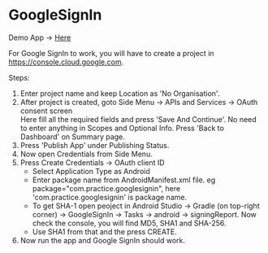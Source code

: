 # GoogleSignIn

Demo App -> [Here](demo.apk)

For Google SignIn to work, you will have to create a project in https://console.cloud.google.com.

Steps:
1. Enter project name and keep Location as 'No Organisation'.
2. After project is created, goto Side Menu -> APIs and Services -> OAuth consent screen  
   Here fill all the required fields and press 'Save And Continue'. No need to enter anything in Scopes and Optional Info. Press 'Back to Dashboard' on Summary page.
3. Press 'Publish App' under Publishing Status.
4. Now open Credentials from Side Menu.
5. Press Create Credentials -> OAuth client ID  
   - Select Application Type as Android  
   - Enter package name from AndroidManifest.xml file. eg package="com.practice.googlesignin", here 'com.practice.googlesignin' is package name.  
   - To get SHA-1 open peoject in Android Studio -> Gradle (on top-right corner) -> GoogleSignIn -> Tasks -> android -> signingReport. Now check the console, you will find MD5, SHA1 and SHA-256.  
   - Use SHA1 from that and the press CREATE.
6. Now run the app and Google SignIn should work.
